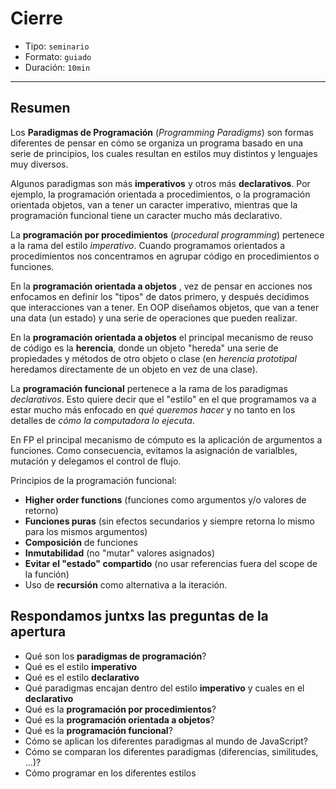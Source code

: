 # Cierre

* Tipo: `seminario`
* Formato: `guiado`
* Duración: `10min`

***

## Resumen

Los **Paradigmas de Programación** (_Programming Paradigms_) son formas
diferentes de pensar en cómo se organiza un programa basado en una serie de
principios, los cuales resultan en estilos muy distintos y lenguajes muy
diversos.

Algunos paradigmas son más **imperativos** y otros más **declarativos**. Por
ejemplo, la programación orientada a procedimientos, o la programación orientada
objetos, van a tener un caracter imperativo, mientras que la programación
funcional tiene un caracter mucho más declarativo.

La **programación por procedimientos** (_procedural programming_) pertenece a la
rama del estilo _imperativo_. Cuando programamos orientados a procedimientos nos
concentramos en agrupar código en procedimientos o funciones.

En la **programación orientada a objetos** , vez de pensar en acciones nos
enfocamos en definir los "tipos" de datos primero, y después decidimos que
interacciones van a tener. En OOP diseñamos objetos, que van a tener una data
(un estado) y una serie de operaciones que pueden realizar.

En la **programación orientada a objetos** el principal mecanismo de reuso de
código es la **herencia**, donde un objeto "hereda" una serie de propiedades y
métodos de otro objeto o clase (en _herencia prototipal_ heredamos directamente
de un objeto en vez de una clase).

La **programación funcional** pertenece a la rama de los paradigmas
_declarativos_. Esto quiere decir que el "estilo" en el que programamos va a
estar mucho más enfocado en _qué queremos hacer_ y no tanto en los detalles de
_cómo la computadora lo ejecuta_.

En FP el principal mecanismo de cómputo es la aplicación de argumentos a
funciones. Como consecuencia, evitamos la asignación de varialbles, mutación y
delegamos el control de flujo.

Principios de la programación funcional:

* **Higher order functions** (funciones como argumentos y/o valores de retorno)
* **Funciones puras** (sin efectos secundarios y siempre retorna lo mismo para
  los mismos argumentos)
* **Composición** de funciones
* **Inmutabilidad** (no "mutar" valores asignados)
* **Evitar el "estado" compartido** (no usar referencias fuera del scope de la
  función)
* Uso de **recursión** como alternativa a la iteración.

## Respondamos juntxs las preguntas de la apertura

* Qué son los **paradigmas de programación**?
* Qué es el estilo **imperativo**
* Qué es el estilo **declarativo**
* Qué paradigmas encajan dentro del estilo **imperativo** y cuales en el
  **declarativo**
* Qué es la **programación por procedimientos**?
* Qué es la **programación orientada a objetos**?
* Qué es la **programación funcional**?
* Cómo se aplican los diferentes paradigmas al mundo de JavaScript?
* Cómo se comparan los diferentes paradigmas (diferencias, similitudes, ...)?
* Cómo programar en los diferentes estilos
